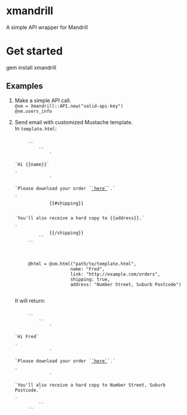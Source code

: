 xmandrill
=========

A simple API wrapper for Mandrill
  
# Get started  
gem install xmandrill  

## Examples  
1. Make a simple API call.  
``@xm = Xmandrill::API.new("valid-api-key")``  
``@xm.users_info``  

2. Send email with customized Mustache template.  
	In ``template.html``:

	<pre><code>
		`<html>`  
			`<body>`  
				`<p>`Hi {{name}}`</p>`  
				`<p>`Please download your order `<a href="{{link}}">`here`</a>`.`</p>`  
				{{#shipping}}  
					`<p>`You'll also receive a hard copy to {{address}}.`</p>`  
				{{/shipping}}  
			`</body>`  
		`</html>`  
	</code></pre>
 
	<pre><code>
		@html = @xm.html("path/to/template.html",
	                    name: "Fred",
						link: "http://example.com/orders",
						shipping: true,
						address: "Number Street, Suburb Postcode")
	</code></pre>

	It will return:  
	<pre><code>  
	    `<html>`  
	        `<body>`  
	            `<p>`Hi Fred`</p>`  
	            `<p>`Please download your order `<a href="http://example.com/orders">`here`</a>`.`</p>`  
	            `<p>`You'll also receive a hard copy to Number Street, Suburb Postcode.`</p>`  
	        `</body>`   
	    `</html>`  
	</code></pre>
